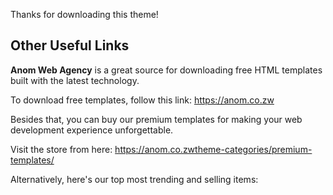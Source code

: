 Thanks for downloading this theme!

## Other Useful Links

**Anom Web Agency** is a great source for downloading free HTML templates built with the latest technology.

To download free templates, follow this link: https://anom.co.zw

Besides that, you can buy our premium templates for making your web development experience unforgettable.

Visit the store from here: https://anom.co.zwtheme-categories/premium-templates/

Alternatively, here's our top most trending and selling items:


